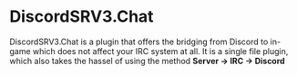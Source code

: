 # DiscordSRV3.Chat
DiscordSRV3.Chat is a plugin that offers the bridging from Discord to in-game which does not affect your IRC system at all. It is a single file plugin, which also takes the hassel of using the method **Server -> IRC -> Discord**
